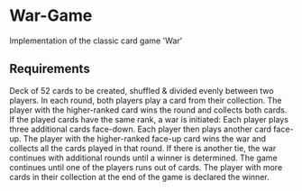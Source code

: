 # War-Game
Implementation of the classic card game 'War'

## Requirements 

Deck of 52 cards to be created, shuffled & divided evenly between two players.
In each round, both players play a card from their collection.
The player with the higher-ranked card wins the round and collects both cards.
If the played cards have the same rank, a war is initiated:
Each player plays three additional cards face-down.
Each player then plays another card face-up.
The player with the higher-ranked face-up card wins the war and collects all the cards played in that round.
If there is another tie, the war continues with additional rounds until a winner is determined.
The game continues until one of the players runs out of cards.
The player with more cards in their collection at the end of the game is declared the winner.